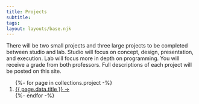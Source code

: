 ```yaml
---
title: Projects
subtitle: 
tags: 
layout: layouts/base.njk
---
```


There will be two small projects and three large projects to be completed between studio and lab. Studio will focus on concept, design, presentation, and execution. Lab will focus more in depth on programming. You will receive a grade from both professors. Full descriptions of each project will be posted on this site.

<ol class="listing projects">
{%- for page in collections.project -%}
  <li>
    <a href="{{ page.url }}">{{ page.data.title }} &rarr;</a>
  </li>
{%- endfor -%}
</ol>
